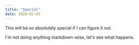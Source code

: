 ```yaml
---
title: "Special"
date: 2019-02-03
---
```


This will be so absolutely special if I can figure it out.

I'm not doing anything markdown-wise, let's see what happens.
